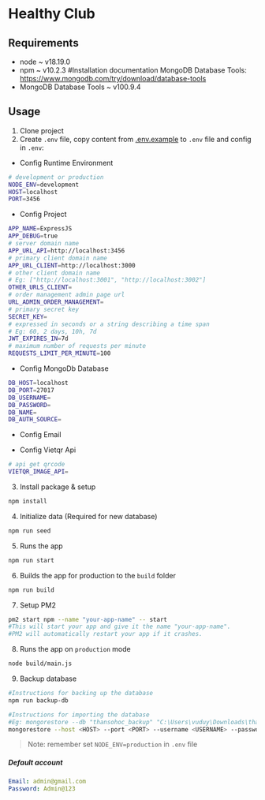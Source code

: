 # Healthy Club

## Requirements

-   node ~ v18.19.0
-   npm ~ v10.2.3
#Installation documentation MongoDB Database Tools: https://www.mongodb.com/try/download/database-tools
-   MongoDB Database Tools ~ v100.9.4

## Usage

1. Clone project
2. Create `.env` file, copy content from [.env.example](./.env.example) to `.env` file and config in `.env`:

-   Config Runtime Environment

```bash
# development or production
NODE_ENV=development
HOST=localhost
PORT=3456
```

-   Config Project

```bash
APP_NAME=ExpressJS
APP_DEBUG=true
# server domain name
APP_URL_API=http://localhost:3456
# primary client domain name
APP_URL_CLIENT=http://localhost:3000
# other client domain name
# Eg: ["http://localhost:3001", "http://localhost:3002"]
OTHER_URLS_CLIENT=
# order management admin page url
URL_ADMIN_ORDER_MANAGEMENT=
# primary secret key
SECRET_KEY=
# expressed in seconds or a string describing a time span
# Eg: 60, 2 days, 10h, 7d
JWT_EXPIRES_IN=7d
# maximum number of requests per minute
REQUESTS_LIMIT_PER_MINUTE=100
```

-   Config MongoDb Database

```bash
DB_HOST=localhost
DB_PORT=27017
DB_USERNAME=
DB_PASSWORD=
DB_NAME=
DB_AUTH_SOURCE=
```

-   Config Email

-   Config Vietqr Api
```bash
# api get qrcode
VIETQR_IMAGE_API=
```

3. Install package & setup

```bash
npm install
```

4. Initialize data (Required for new database)

```bash
npm run seed
```

5. Runs the app

```bash
npm run start
```

6. Builds the app for production to the `build` folder

```bash
npm run build
```

7. Setup PM2

```bash
pm2 start npm --name "your-app-name" -- start
#This will start your app and give it the name "your-app-name".
#PM2 will automatically restart your app if it crashes.
```

8. Runs the app on `production` mode

```bash
node build/main.js
```

9. Backup database

```bash
#Instructions for backing up the database
npm run backup-db
```
```bash
#Instructions for importing the database
#Eg: mongorestore --db "thansohoc_backup" "C:\Users\vuduy\Downloads\thansohoc_13-05-2024_19_07_29"
mongorestore --host <HOST> --port <PORT> --username <USERNAME> --password <PASSWORD> --authenticationDatabase <AUTH_DB> --db <DATABASE> <PATH_TO_BACKUP>
```

> Note: remember set `NODE_ENV=production` in `.env` file

##### Default account

```yaml
Email: admin@gmail.com
Password: Admin@123
```
